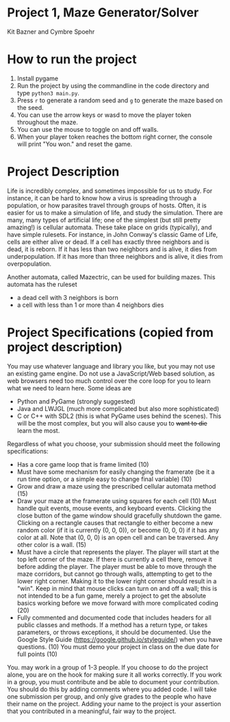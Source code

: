 # Project 1, Maze Generator/Solver

Kit Bazner and Cymbre Spoehr

# How to run the project
1. Install pygame
2. Run the project by using the commandline in the code directory and type `python3 main.py`. 
3. Press `r` to generate a random seed and `g` to generate the maze based on the seed.
4. You can use the arrow keys or wasd to move the player token throughout the maze.
5. You can use the mouse to toggle on and off walls.
6. When your player token reaches the bottom right corner, the console will print "You won." and reset the game.

# Project Description
Life is incredibly complex, and sometimes impossible for us to study. For instance, it can be hard to know how a virus is spreading through a population, or how parasites travel through groups of hosts. Often, it is easier for us to make a simulation of life, and study the simulation. There are many, many types of artificial life; one of the simplest (but still pretty amazing!) is cellular automata. These take place on grids (typically), and have simple rulesets. For instance, in John Conway's classic Game of Life, cells are either alive or dead. If a cell has exactly three neighbors and is dead, it is reborn. If it has less than two neighbors and is alive, it dies from underpopulation. If it has more than three neighbors and is alive, it dies from overpopulation.


Another automata, called Mazectric, can be used for building mazes. This automata has the ruleset

* a dead cell with 3 neighbors is born
* a cell with less than 1 or more than 4 neighbors dies

# Project Specifications (copied from project description)

You may use whatever language and library you like, but you may not use an existing game engine. Do not use a JavaScript/Web based solution, as web browsers need too much control over the core loop for you to learn what we need to learn here. Some ideas are

* Python and PyGame (strongly suggested)
* Java and LWJGL (much more complicated but also more sophisticated)
* C or C++ with SDL2 (this is what PyGame uses behind the scenes). This will be the most complex, but you will also cause you to ~~want to die~~ learn the most.

Regardless of what you choose, your submission should meet the following specifications:

* Has a core game loop that is frame limited (10)
* Must have some mechanism for easily changing the framerate (be it a run time option, or a simple easy to change final variable) (10)
* Grow and draw a maze using the prescribed cellular automata method (15)
* Draw your maze at the framerate using squares for each cell (10)
Must handle quit events, mouse events, and keyboard events. Clicking the close button of the game window should gracefully shutdown the game. Clicking on a rectangle causes that rectangle to either become a new random color (if it is currently (0, 0, 0)), or become (0, 0, 0) if it has any color at all. Note that (0, 0, 0) is an open cell and can be traversed. Any other color is a wall. (15)
* Must have a circle that represents the player. The player will start at the top left corner of the maze. If there is currently a cell there, remove it before adding the player. The player must be able to move through the maze corridors, but cannot go through walls, attempting to get to the lower right corner. Making it to the lower right corner should result in a "win". Keep in mind that mouse clicks can turn on and off a wall; this is not intended to be a fun game, merely a project to get the absolute basics working before we move forward with more complicated coding (20)
* Fully commented and documented code that includes headers for all public classes and methods. If a method has a return type, or takes parameters, or throws exceptions, it should be documented. Use the Google Style Guide (https://google.github.io/styleguide/) when you have questions. (10)
You must demo your project in class on the due date for full points (10)

You. may work in a group of 1-3 people. If you choose to do the project alone, you are on the hook for making sure it all works correctly. If you work in a group, you must contribute and be able to document your contribution. You should do this by adding comments where you added code. I will take one submission per group, and only give grades to the people who have their name on the project. Adding your name to the project is your assertion that you contributed in a meaningful, fair way to the project.